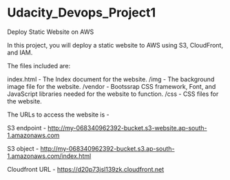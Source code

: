 # Udacity_Devops_Project1

Deploy Static Website on AWS

In this project, you will deploy a static website to AWS using S3, CloudFront, and IAM.

The files included are: 

index.html - The Index document for the website.
/img - The background image file for the website.
/vendor - Bootssrap CSS framework, Font, and JavaScript libraries needed for the website to function.
/css - CSS files for the website.


The URLs to access the website is -

S3 endpoint -
http://my-068340962392-bucket.s3-website.ap-south-1.amazonaws.com

S3 object -
http://my-068340962392-bucket.s3.ap-south-1.amazonaws.com/index.html

Cloudfront URL -
https://d20p73jsl139zk.cloudfront.net

